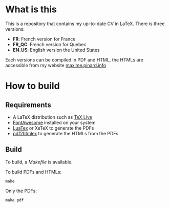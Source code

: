 # What is this

This is a repository that contains my up-to-date CV in LaTeX. There is three versions:
- **FR**: French version for France
- **FR_QC**: French version for Quebec
- **EN_US**: English version the United States

Each versions can be compiled in PDF and HTML, the HTMLs are accessible from my website [maxime.pinard.info](http://maxime.pinard.info/CV)

# How to build

## Requirements

- A LaTeX distribution such as [TeX Live](http://tug.org/texlive)
- [FontAwesome](http://fontawesome.io/) installed on your system
- [LuaTex](http://www.luatex.org/) or XeTeX to generate the PDFs
- [pdf2htmlex](https://github.com/coolwanglu/pdf2htmlEX) to generate the HTMLs from the PDFs

## Build

To build, a *Makefile* is available.

To build PDFs and HTMLs:

``make``

Only the PDFs:

``make pdf``
